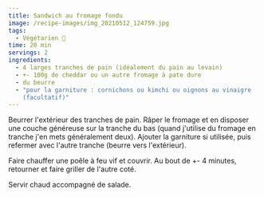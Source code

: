 ```yaml
---
title: Sandwich au fromage fondu
image: /recipe-images/img_20210512_124759.jpg
tags:
  - Végétarien 🌿
time: 20 min
servings: 2
ingredients:
  - 4 larges tranches de pain (idéalement du pain au levain)
  - +- 100g de cheddar ou un autre fromage à pate dure
  - du beurre
  - "pour la garniture : cornichons ou kimchi ou oignons au vinaigre
    (facultatif)"
---
```

Beurrer l'extérieur des tranches de pain. Râper le fromage et en disposer une couche généreuse sur la tranche du bas (quand j'utilise du fromage en tranche j'en mets généralement deux). Ajouter la garniture si utilisée, puis refermer avec l'autre tranche (beurre vers l'extérieur).

Faire chauffer une poêle à feu vif et couvrir. Au bout de +- 4 minutes, retourner et faire griller de l'autre coté.

Servir chaud accompagné de salade.